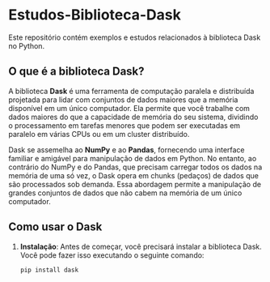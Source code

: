 # Estudos-Biblioteca-Dask

Este repositório contém exemplos e estudos relacionados à biblioteca Dask no Python.

## O que é a biblioteca Dask?

A biblioteca **Dask** é uma ferramenta de computação paralela e distribuída projetada para lidar com conjuntos de dados maiores que a memória disponível em um único computador. Ela permite que você trabalhe com dados maiores do que a capacidade de memória do seu sistema, dividindo o processamento em tarefas menores que podem ser executadas em paralelo em várias CPUs ou em um cluster distribuído.

Dask se assemelha ao **NumPy** e ao **Pandas**, fornecendo uma interface familiar e amigável para manipulação de dados em Python. No entanto, ao contrário do NumPy e do Pandas, que precisam carregar todos os dados na memória de uma só vez, o Dask opera em chunks (pedaços) de dados que são processados sob demanda. Essa abordagem permite a manipulação de grandes conjuntos de dados que não cabem na memória de um único computador.

## Como usar o Dask

1. **Instalação**:
   Antes de começar, você precisará instalar a biblioteca Dask. Você pode fazer isso executando o seguinte comando:

   ```shell
   pip install dask
